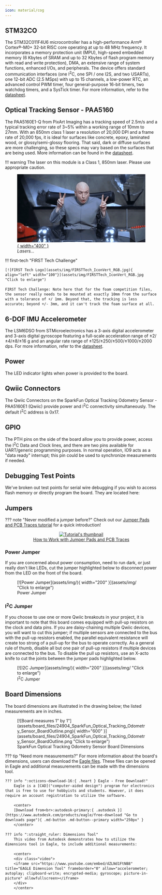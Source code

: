 ```yaml
---
icon: material/cog
---
```




## STM32CO

The STM32C011F4U6 microcontroller has a high-performance Arm® Cortex®-M0+ 32-bit RISC core operating at up to 48 MHz frequency. It incorporates a memory protection unit (MPU), high-speed embedded memory (6 Kbytes of SRAM and up to 32 Kbytes of flash program memory with read and write protection), DMA, an extensive range of system functions, enhanced I/Os, and peripherals. The device offers standard communication interfaces (one I<sup>2</sup>C, one SPI / one I2S, and two USARTs), one 12-bit ADC (2.5 MSps) with up to 15 channels, a low-power RTC, an advanced control PWM timer, four general-purpose 16-bit timers, two watchdog timers, and a SysTick timer. For more information, refer to the [datasheet](assets/documentation/stm32c011d6-3082107.pdf).

<!--
<figure markdown>
[![STM32 Processor](assets/img/){ width="200" }](assets/img/ "Click to enlarge")
<figcaption markdown>STM32 Processor</figcaption>
</figure>
-->


## Optical Tracking Sensor - PAA5160

The PAA5160E1-Q from PixArt Imaging has a tracking speed of 2.5m/s and a typical tracking error rate of 3~5% within a working range of 10mm to 27mm. With an 850nm class 1 laser a resolution of 20,000 DPI and a frame rate of 20,000 fps, it is ideal for surfaces like concrete, epoxy, laminated wood, or glossy/semi-glossy flooring. That said, dark or diffuse surfaces are more challenging, so these specs may vary based on the surfaces that are being used. More information can be found in the [datasheet](assets/documentation/PAA5160_Datasheet_General.pdf).

!!! warning
	The laser on this module is a Class 1, 850nm laser. Please use appropriate caution. 
	<figure markdown>
	[![Dr. Evil using air quotes to say "freaking laser beams"](assets/img/laserbeams.gif){ width="400" }](assets/img/laserbeams.gif "Click to enlarge")
	<figcaption markdown>*Lasers...*</figcaption>
	</figure>

<!--
<figure markdown>
[![Optical Tracking Sensor - PAA5160](assets/img/){ width="200" }](assets/img/ "Click to enlarge")
<figcaption markdown>Optical Tracking Sensor - PAA5160</figcaption>
</figure>
-->

!!! first-tech "FIRST Tech Challenge"

	[![FIRST Tech Logo](assets/img/FIRSTTech_IconVert_RGB.jpg){ align="left" width="100"}](assets/img/FIRSTTech_IconVert_RGB.jpg "Click to enlarge")

	FIRST Tech Challenge: Note here that for the foam competition files, the sensor really needs to be mounted at exactly 10mm from the surface with a tolerance of +/ 1mm. Beyond that, the tracking is less accurate; beyond +/- 3mm, and it can't track the foam surface at all.




## 6-DOF IMU Accelerometer

The LSM6DSO from STMicroelectronics has a 3-axis digital accelerometer and 3-axis digital gyroscope featuring a full-scale acceleration range of ±2/±4/±8/±16 g and an angular rate range of ±125/±250/±500/±1000/±2000 dps. For more information, refer to the [datasheet](assets/documentation/lsm6dso.pdf). 

<!--
<figure markdown>
[![LSM6DSO 6-DOF IMU Accelerometer](assets/img/){ width="200" }](assets/img/ "Click to enlarge")
<figcaption markdown>LSM6DSO 6-DOF IMU Accelerometer</figcaption>
</figure>
-->


## Power

The LED indicator lights when power is provided to the board. 

<!--
<figure markdown>
[![Power LED(assets/img/){ width="200" }](assets/img/ "Click to enlarge")
<figcaption markdown>Power LED</figcaption>
</figure>
-->

## Qwiic Connectors

The Qwiic Connectors on the SparkFun Optical Tracking Odometry Sensor - PAA5160E1 (Qwiic) provide power and I<sup>2</sup>C connectivity simultaneously. The default I<sup>2</sup>C address is 0x17.

<!--
<figure markdown>
[![Qwiic Connectors](assets/img/){ width="200" }](assets/img/ "Click to enlarge")
<figcaption markdown>Qwiic Connectors</figcaption>
</figure>
-->

## GPIO

The PTH pins on the side of the board allow you to provide power, access the I<sup>2</sup>C Data and Clock lines, and there are two pins available for UART/generic programming purposes. In normal operation, IO9 acts as a "data ready" interrupt; this pin could be used to synchronize measurements if needed. 

<!--
<figure markdown>
[![GPIO pins are highlighted](assets/img/){ width="200" }](assets/img/ "Click to enlarge")
<figcaption markdown>LSM6DSO 6-DOF IMU Accelerometer</figcaption>
</figure>
-->


## Debugging Test Points

We've broken out test points for serial wire debugging if you wish to access flash memory or directly program the board. They are located here: 

<!--
<figure markdown>
[![Debugging Test Points](assets/img/){ width="200" }](assets/img/ "Click to enlarge")
<figcaption markdown>Debugging Test Points</figcaption>
</figure>
-->


## Jumpers

??? note "Never modified a jumper before?"
	Check out our <a href="https://learn.sparkfun.com/tutorials/664">Jumper Pads and PCB Traces tutorial</a> for a quick introduction!
	<p align="center">
		<a href="https://learn.sparkfun.com/tutorials/664">
		<img src="https://cdn.sparkfun.com/c/264-148/assets/learn_tutorials/6/6/4/PCB_TraceCutLumenati.jpg" alt="Tutorial's thumbnail"><br>
        How to Work with Jumper Pads and PCB Traces</a>
	</p>

### Power Jumper

If you are concerned about power consumption, need to run dark, or just really don't like LEDs, cut the jumper highlighted below to disconnect power from the LED on the front of the board. 

<figure markdown>
[![Power Jumper](assets/img/){ width="200" }](assets/img/ "Click to enlarge")
<figcaption markdown>Power Jumper</figcaption>
</figure>


### I<sup>2</sup>C Jumper

If you choose to use one or more Qwiic breakouts in your project, it is important to note that this board comes equipped with pull-up resistors on the clock and data pins. If you are daisy-chaining multiple Qwiic devices, you will want to cut this jumper; if multiple sensors are connected to the bus with the pull-up resistors enabled, the parallel equivalent resistance will create too strong of a pull-up for the bus to operate correctly. As a general rule of thumb, disable all but one pair of pull-up resistors if multiple devices are connected to the bus. To disable the pull up resistors, use an X-acto knife to cut the joints between the jumper pads highlighted below.

<figure markdown>
[![I2C Jumper](assets/img/){ width="200" }](assets/img/ "Click to enlarge")
<figcaption markdown>I<sup>2</sup>C Jumper</figcaption>
</figure>

## Board Dimensions

The board dimensions are illustrated in the drawing below; the listed measurements are in inches.

<figure markdown>
[![Board measures 1" by 1"](assets/board_files/24904_SparkFun_Optical_Tracking_Odometry_Sensor_BoardOutline.png){ width="600" }](assets/board_files/24904_SparkFun_Optical_Tracking_Odometry_Sensor_BoardOutline.png "Click to enlarge")
<figcaption markdown>SparkFun Optical Tracking Odometry Sensor Board Dimensions</figcaption>
</figure>

??? tip "Need more measurements?"
	For more information about the board's dimensions, users can download the [Eagle files](assets/board_files/24904_SparkFun_Optical_Tracking_Odometry_Sensor_EagleFiles.zip). These files can be opened in Eagle and additional measurements can be made with the dimensions tool.

	??? info ":octicons-download-16:{ .heart } Eagle - Free Download!"
		Eagle is a [CAD]("computer-aided design") program for electronics that is free to use for hobbyists and students. However, it does require an account registration to utilize the software.

		<center>
		[Download from<br>:autodesk-primary:{ .autodesk }](https://www.autodesk.com/products/eagle/free-download "Go to downloads page"){ .md-button .md-button--primary width="250px" }
		</center>
	
	??? info ":straight_ruler: Dimensions Tool"
		This video from Autodesk demonstrates how to utilize the dimensions tool in Eagle, to include additional measurements:

		<center>
		<div class="video">
		<iframe src="https://www.youtube.com/embed/dZLNd1FtNB8" title="EAGLE Dimension Tool" frameborder="0" allow="accelerometer; autoplay; clipboard-write; encrypted-media; gyroscope; picture-in-picture" allowfullscreen></iframe>
		</div>
		</center>



